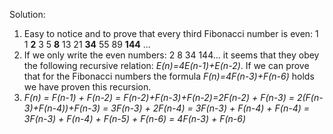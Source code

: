 Solution:

1. Easy to notice and to prove that every third Fibonacci number is even:
1 1 **2** 3 5 **8** 13 21 **34** 55 89 **144** ...
2. If we only write the even numbers: 2 8 34 144...
it seems that they obey the following recursive relation: *E(n)=4E(n-1)+E(n-2)*.
If we can prove that for the Fibonacci numbers the formula *F(n)=4F(n-3)+F(n-6)* holds we
have proven this recursion.
3. *F(n) = F(n-1) + F(n-2) = F(n-2)+F(n-3)+F(n-2)=2F(n-2) + F(n-3)
= 2(F(n-3)+F(n-4))+F(n-3) = 3F(n-3) + 2F(n-4) = 3F(n-3) + F(n-4) + F(n-4)
= 3F(n-3) + F(n-4) + F(n-5) + F(n-6)
= 4F(n-3) + F(n-6)*